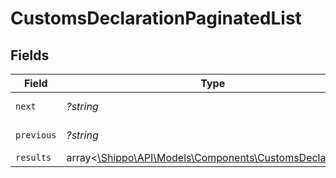 # CustomsDeclarationPaginatedList


## Fields

| Field                                                                                                    | Type                                                                                                     | Required                                                                                                 | Description                                                                                              | Example                                                                                                  |
| -------------------------------------------------------------------------------------------------------- | -------------------------------------------------------------------------------------------------------- | -------------------------------------------------------------------------------------------------------- | -------------------------------------------------------------------------------------------------------- | -------------------------------------------------------------------------------------------------------- |
| `next`                                                                                                   | *?string*                                                                                                | :heavy_minus_sign:                                                                                       | N/A                                                                                                      | baseurl?page=3&results=10                                                                                |
| `previous`                                                                                               | *?string*                                                                                                | :heavy_minus_sign:                                                                                       | N/A                                                                                                      | baseurl?page=1&results=10                                                                                |
| `results`                                                                                                | array<[\Shippo\API\Models\Components\CustomsDeclaration](../../Models/Components/CustomsDeclaration.md)> | :heavy_minus_sign:                                                                                       | N/A                                                                                                      |                                                                                                          |